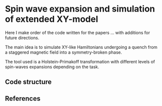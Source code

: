 # Spin wave expansion and simulation of extended XY-model

Here I make order of the code written for the papers ... with additions for future directions.

The main idea is to simulate XY-like Hamiltonians undergoing a quench from a staggered magnetic field into a symmetry-broken phase.

The tool used is a Holstein-Primakoff transformation with different levels of spin-waves expansions depending on the task.

## Code structure

## References
